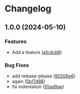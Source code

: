 # Changelog

## 1.0.0 (2024-05-10)


### Features

* Add a feature ([a1cdcb6](https://github.com/funkypenguin/test-release-please/commit/a1cdcb695e521c9845ad313ac72060d4b06b873e))


### Bug Fixes

* add release-please ([90206e6](https://github.com/funkypenguin/test-release-please/commit/90206e61099db568a5df3884fb32241e48144211))
* again ([5bf7d88](https://github.com/funkypenguin/test-release-please/commit/5bf7d8846d43ebddbc0f348181a7ba3e84890512))
* fix indentation ([55ad9ae](https://github.com/funkypenguin/test-release-please/commit/55ad9ae8e4c94785f87f128aacabcb270e9696ac))
